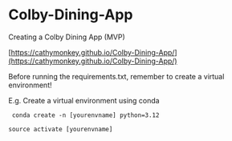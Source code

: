 # Colby-Dining-App
Creating a Colby Dining App (MVP)

[https://cathymonkey.github.io/Colby-Dining-App/](https://cathymonkey.github.io/Colby-Dining-App/)

Before running the requirements.txt, remember to create a virtual environment!

E.g. Create a virtual environment using conda 

``` conda create -n [yourenvname] python=3.12```

``` source activate [yourenvname] ```
